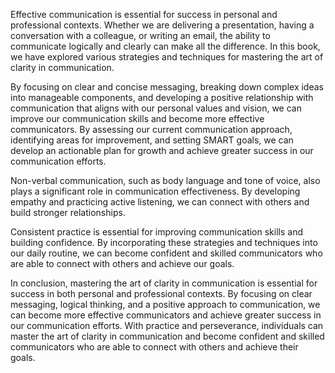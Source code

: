 
Effective communication is essential for success in personal and professional contexts. Whether we are delivering a presentation, having a conversation with a colleague, or writing an email, the ability to communicate logically and clearly can make all the difference. In this book, we have explored various strategies and techniques for mastering the art of clarity in communication.

By focusing on clear and concise messaging, breaking down complex ideas into manageable components, and developing a positive relationship with communication that aligns with our personal values and vision, we can improve our communication skills and become more effective communicators. By assessing our current communication approach, identifying areas for improvement, and setting SMART goals, we can develop an actionable plan for growth and achieve greater success in our communication efforts.

Non-verbal communication, such as body language and tone of voice, also plays a significant role in communication effectiveness. By developing empathy and practicing active listening, we can connect with others and build stronger relationships.

Consistent practice is essential for improving communication skills and building confidence. By incorporating these strategies and techniques into our daily routine, we can become confident and skilled communicators who are able to connect with others and achieve our goals.

In conclusion, mastering the art of clarity in communication is essential for success in both personal and professional contexts. By focusing on clear messaging, logical thinking, and a positive approach to communication, we can become more effective communicators and achieve greater success in our communication efforts. With practice and perseverance, individuals can master the art of clarity in communication and become confident and skilled communicators who are able to connect with others and achieve their goals.
